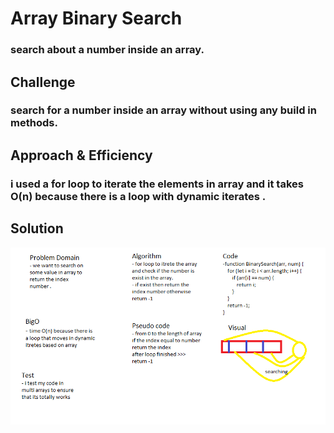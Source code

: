 # Array Binary Search

### search about a number inside an array.

## Challenge

### search for a number inside an array without using any build in methods.

## Approach & Efficiency

### i used a for loop to iterate the elements in array and it takes O(n) because there is a loop with dynamic iterates .

## Solution

![whiteboard](../assets/arrayBinarySearch.png)